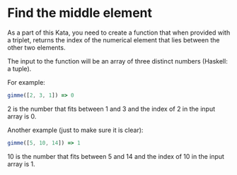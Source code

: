 # Find the middle element

As a part of this Kata, you need to create a function that when provided with a triplet, returns the index of the numerical element that lies between the other two elements.

The input to the function will be an array of three distinct numbers (Haskell: a tuple).

For example:
```javascript
gimme([2, 3, 1]) => 0
```
2 is the number that fits between 1 and 3 and the index of 2 in the input array is 0.

Another example (just to make sure it is clear):
```javascript
gimme([5, 10, 14]) => 1
```
10 is the number that fits between 5 and 14 and the index of 10 in the input array is 1.